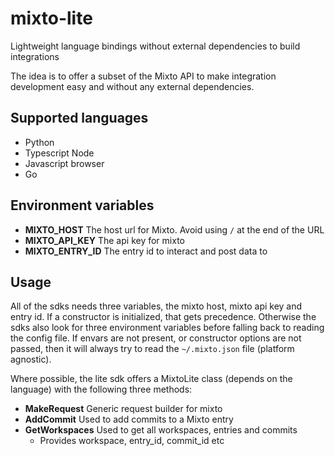 # mixto-lite
Lightweight language bindings without external dependencies to build integrations

The idea is to offer a subset of the Mixto API to make integration development easy and without any external dependencies. 

## Supported languages
- Python
- Typescript Node
- Javascript browser
- Go

## Environment variables
- **MIXTO_HOST** The host url for Mixto. Avoid using `/` at the end of the URL
- **MIXTO_API_KEY** The api key for mixto
- **MIXTO_ENTRY_ID** The entry id to interact and post data to

## Usage
All of the sdks needs three variables, the mixto host, mixto api key and entry id. If a constructor is initialized, that gets precedence. Otherwise the sdks also look for three environment variables before falling back to reading the config file. If envars are not present, or constructor options are not passed, then it will always try to read the `~/.mixto.json` file (platform agnostic).

Where possible, the lite sdk offers a MixtoLite class (depends on the language) with the following three methods:
  - **MakeRequest** Generic request builder for mixto
  - **AddCommit** Used to add commits to a Mixto entry
  - **GetWorkspaces** Used to get all workspaces, entries and commits
    - Provides workspace, entry_id, commit_id etc
